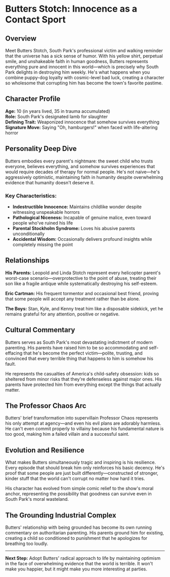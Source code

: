 # Butters Stotch: Innocence as a Contact Sport

## Overview

Meet Butters Stotch, South Park's professional victim and walking reminder that the universe has a sick sense of humor. With his yellow shirt, perpetual smile, and unshakeable faith in human goodness, Butters represents everything pure and innocent in this world—which is precisely why South Park delights in destroying him weekly. He's what happens when you combine puppy-dog loyalty with cosmic-level bad luck, creating a character so wholesome that corrupting him has become the town's favorite pastime.

## Character Profile

**Age:** 10 (in years lived, 35 in trauma accumulated)  
**Role:** South Park's designated lamb for slaughter  
**Defining Trait:** Weaponized innocence that somehow survives everything  
**Signature Move:** Saying "Oh, hamburgers!" when faced with life-altering horror

## Personality Deep Dive

Butters embodies every parent's nightmare: the sweet child who trusts everyone, believes everything, and somehow survives experiences that would require decades of therapy for normal people. He's not naive—he's aggressively optimistic, maintaining faith in humanity despite overwhelming evidence that humanity doesn't deserve it.

### Key Characteristics:
- **Indestructible Innocence:** Maintains childlike wonder despite witnessing unspeakable horrors
- **Pathological Niceness:** Incapable of genuine malice, even toward people who've ruined his life
- **Parental Stockholm Syndrome:** Loves his abusive parents unconditionally
- **Accidental Wisdom:** Occasionally delivers profound insights while completely missing the point

## Relationships

**His Parents:** Leopold and Linda Stotch represent every helicopter parent's worst-case scenario—overprotective to the point of abuse, treating their son like a fragile antique while systematically destroying his self-esteem.

**Eric Cartman:** His frequent tormentor and occasional best friend, proving that some people will accept any treatment rather than be alone.

**The Boys:** Stan, Kyle, and Kenny treat him like a disposable sidekick, yet he remains grateful for any attention, positive or negative.

## Cultural Commentary

Butters serves as South Park's most devastating indictment of modern parenting. His parents have raised him to be so accommodating and self-effacing that he's become the perfect victim—polite, trusting, and convinced that every terrible thing that happens to him is somehow his fault.

He represents the casualties of America's child-safety obsession: kids so sheltered from minor risks that they're defenseless against major ones. His parents have protected him from everything except the things that actually matter.

## The Professor Chaos Arc

Butters' brief transformation into supervillain Professor Chaos represents his only attempt at agency—and even his evil plans are adorably harmless. He can't even commit properly to villainy because his fundamental nature is too good, making him a failed villain and a successful saint.

## Evolution and Resilience

What makes Butters simultaneously tragic and inspiring is his resilience. Every episode that should break him only reinforces his basic decency. He's proof that some people are just built differently—constructed of stronger, kinder stuff that the world can't corrupt no matter how hard it tries.

His character has evolved from simple comic relief to the show's moral anchor, representing the possibility that goodness can survive even in South Park's moral wasteland.

## The Grounding Industrial Complex

Butters' relationship with being grounded has become its own running commentary on authoritarian parenting. His parents ground him for existing, creating a child so conditioned to punishment that he apologizes for breathing too loudly.

---

**Next Step:** Adopt Butters' radical approach to life by maintaining optimism in the face of overwhelming evidence that the world is terrible. It won't make you happier, but it might make you more interesting at parties.
